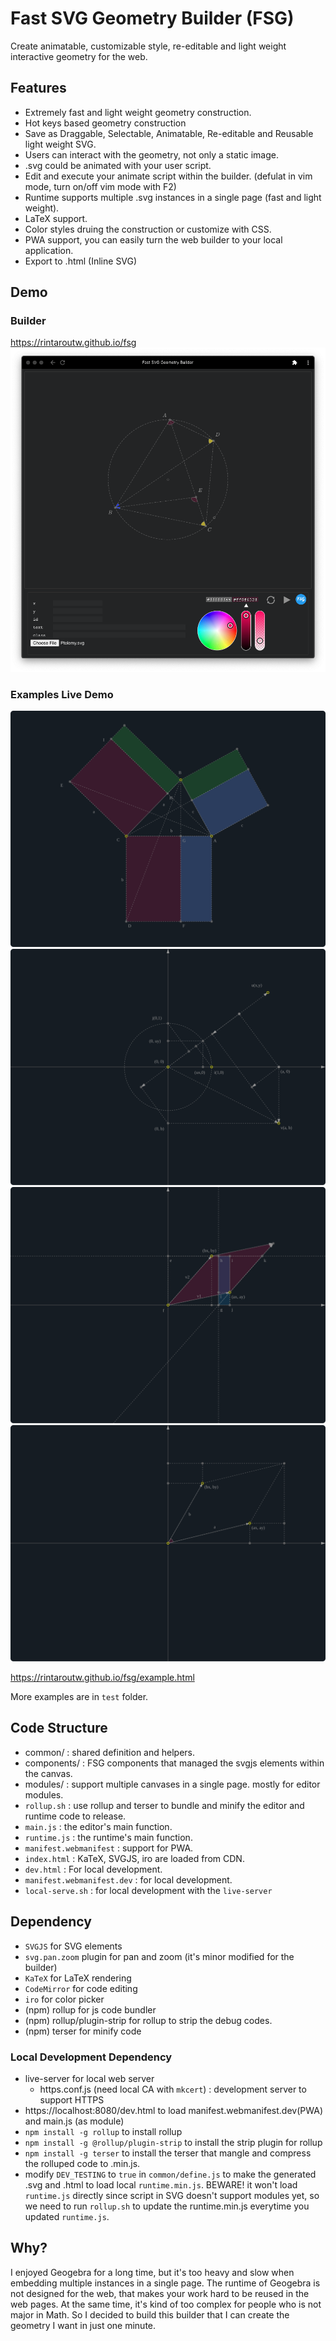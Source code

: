 # Fast SVG Geometry Builder (FSG)

Create animatable, customizable style, re-editable and light weight interactive geometry for the web.

## Features

- Extremely fast and light weight geometry construction.
- Hot keys based geometry construction
- Save as Draggable, Selectable, Animatable, Re-editable and Reusable light weight SVG.
- Users can interact with the geometry, not only a static image.
- .svg could be animated with your user script.
- Edit and execute your animate script within the builder. (defulat in vim mode, turn on/off vim mode with F2)
- Runtime supports multiple .svg instances in a single page (fast and light weight).
- LaTeX support.
- Color styles druing the construction or customize with CSS.
- PWA support, you can easily turn the web builder to your local application.
- Export to .html (Inline SVG)

## Demo

### Builder

https://rintaroutw.github.io/fsg
![](./images/screenshot0.png)

### Examples Live Demo 

<img src="test/dot-product-geo0.svg"/>
<img src="test/dot-product-geo1.svg"/>
<img src="test/determinant-2.svg"/>
<img src="test/determinant.svg"/>

https://rintaroutw.github.io/fsg/example.html

More examples are in `test` folder.

## Code Structure

- common/ : shared definition and helpers.
- components/ : FSG components that managed the svgjs elements within the canvas.
- modules/ : support multiple canvases in a single page. mostly for editor modules.
- `rollup.sh` : use rollup and terser to bundle and minify the editor and runtime code to release.
- `main.js` : the editor's main function.
- `runtime.js` : the runtime's main function.
- `manifest.webmanifest` : support for PWA.
- `index.html` : KaTeX, SVGJS, iro are loaded from CDN.
- `dev.html` : For local development.
- `manifest.webmanifest.dev` : for local development.
- `local-serve.sh` : for local development with the `live-server`

## Dependency

- `SVGJS` for SVG elements
- `svg.pan.zoom` plugin for pan and zoom (it's minor modified for the builder)
- `KaTeX` for LaTeX rendering
- `CodeMirror` for code editing
- `iro` for color picker
- (npm) rollup for js code bundler
- (npm) rollup/plugin-strip for rollup to strip the debug codes.
- (npm) terser for minify code

### Local Development Dependency

- live-server for local web server
  - https.conf.js (need local CA with `mkcert`) : development server to support HTTPS
- https://localhost:8080/dev.html to load manifest.webmanifest.dev(PWA) and main.js (as module)
- `npm install -g rollup` to install rollup
- `npm install -g @rollup/plugin-strip` to install the strip plugin for rollup
- `npm install -g terser` to install the terser that mangle and compress the rolluped code to .min.js.
- modify `DEV_TESTING` to `true` in `common/define.js` to make the generated .svg and .html to load local `runtime.min.js`. BEWARE! it won't load `runtime.js` directly since script in SVG doesn't support modules yet, so we need to run `rollup.sh` to update the runtime.min.js everytime you updated `runtime.js`.

## Why?

I enjoyed Geogebra for a long time, but it's too heavy and slow when embedding multiple instances in a single page.
The runtime of Geogebra is not designed for the web, that makes your work hard to be reused in the web pages.
At the same time, it's kind of too complex for people who is not major in Math.
So I decided to build this builder that I can create the geometry I want in just one minute.
